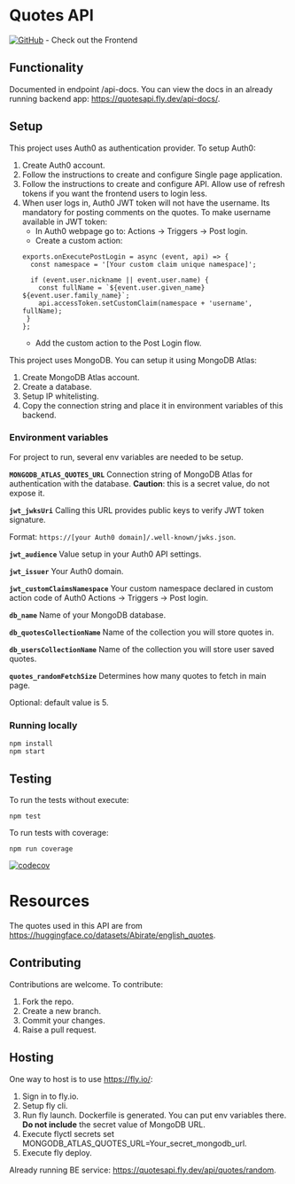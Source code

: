 # Quotes API

[![GitHub](https://img.shields.io/badge/GitHub-EvalVis/QuotesFE-black?style=flat&logo=github)](https://github.com/EvalVis/QuotesFE) - Check out the Frontend

## Functionality
Documented in endpoint /api-docs. You can view the docs in an already running backend app: https://quotesapi.fly.dev/api-docs/.

## Setup
This project uses Auth0 as authentication provider. To setup Auth0:
1. Create Auth0 account.
2. Follow the instructions to create and configure Single page application.
3. Follow the instructions to create and configure API. Allow use of refresh tokens if you want the frontend users to login less.
4. When user logs in, Auth0 JWT token will not have the username. Its mandatory for posting comments on the quotes. To make username available in JWT token:
   - In Auth0 webpage go to: Actions -> Triggers -> Post login.
   - Create a custom action:
   ```
   exports.onExecutePostLogin = async (event, api) => {
     const namespace = '[Your custom claim unique namespace]';

     if (event.user.nickname || event.user.name) {
       const fullName = `${event.user.given_name} ${event.user.family_name}`;
       api.accessToken.setCustomClaim(namespace + 'username', fullName);
    }
   };
   ```
   - Add the custom action to the Post Login flow.

This project uses MongoDB. You can setup it using MongoDB Atlas:
1. Create MongoDB Atlas account.
2. Create a database.
3. Setup IP whitelisting.
3. Copy the connection string and place it in environment variables of this backend.

### Environment variables
For project to run, several env variables are needed to be setup.

**`MONGODB_ATLAS_QUOTES_URL`**
Connection string of MongoDB Atlas for authentication with the database. **Caution**: this is a secret value, do not expose it.

**`jwt_jwksUri`**
Calling this URL provides public keys to verify JWT token signature.

Format: `https://[your Auth0 domain]/.well-known/jwks.json`.

**`jwt_audience`**
Value setup in your Auth0 API settings.

**`jwt_issuer`**
Your Auth0 domain.

**`jwt_customClaimsNamespace`**
Your custom namespace declared in custom action code of Auth0 Actions -> Triggers -> Post login.

**`db_name`**
Name of your MongoDB database.

**`db_quotesCollectionName`**
Name of the collection you will store quotes in.

**`db_usersCollectionName`**
Name of the collection you will store user saved quotes.

**`quotes_randomFetchSize`**
Determines how many quotes to fetch in main page.

Optional: default value is 5.

### Running locally
```
npm install
npm start
```

## Testing
To run the tests without execute:
```
npm test
```
To run tests with coverage:
```
npm run coverage
```

[![codecov](https://codecov.io/gh/EvalVis/QuotesBE/graph/badge.svg?token=OGRX2HFT69)](https://codecov.io/gh/EvalVis/QuotesBE)

# Resources
The quotes used in this API are from https://huggingface.co/datasets/Abirate/english_quotes.


## Contributing
Contributions are welcome. To contribute:
1. Fork the repo.
2. Create a new branch.
3. Commit your changes.
4. Raise a pull request.

## Hosting
One way to host is to use https://fly.io/:
1. Sign in to fly.io.
2. Setup fly cli.
3. Run fly launch. Dockerfile is generated. You can put env variables there. **Do not include** the secret value of MongoDB URL.
4. Execute flyctl secrets set MONGODB_ATLAS_QUOTES_URL=Your_secret_mongodb_url.
5. Execute fly deploy.

Already running BE service: https://quotesapi.fly.dev/api/quotes/random.